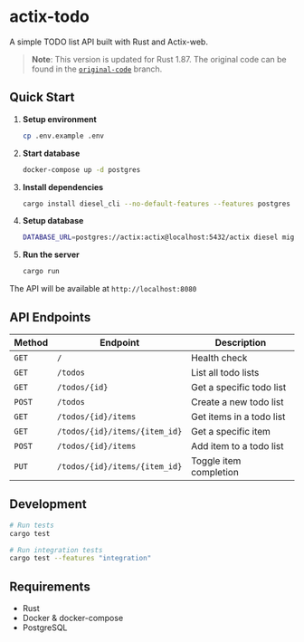 # actix-todo

A simple TODO list API built with Rust and Actix-web.

> **Note**: This version is updated for Rust 1.87. The original code can be found in the [`original-code`](https://github.com/nemesiscodex/actix-todo/tree/original-code) branch.

## Quick Start

1. **Setup environment**
   ```bash
   cp .env.example .env
   ```

2. **Start database**
   ```bash
   docker-compose up -d postgres
   ```

3. **Install dependencies**
   ```bash
   cargo install diesel_cli --no-default-features --features postgres
   ```

4. **Setup database**
   ```bash
   DATABASE_URL=postgres://actix:actix@localhost:5432/actix diesel migration run
   ```

5. **Run the server**
   ```bash
   cargo run
   ```

The API will be available at `http://localhost:8080`

## API Endpoints

| Method | Endpoint | Description |
|--------|----------|-------------|
| `GET` | `/` | Health check |
| `GET` | `/todos` | List all todo lists |
| `GET` | `/todos/{id}` | Get a specific todo list |
| `POST` | `/todos` | Create a new todo list |
| `GET` | `/todos/{id}/items` | Get items in a todo list |
| `GET` | `/todos/{id}/items/{item_id}` | Get a specific item |
| `POST` | `/todos/{id}/items` | Add item to a todo list |
| `PUT` | `/todos/{id}/items/{item_id}` | Toggle item completion |

## Development

```bash
# Run tests
cargo test

# Run integration tests
cargo test --features "integration"
```

## Requirements

- Rust
- Docker & docker-compose
- PostgreSQL
